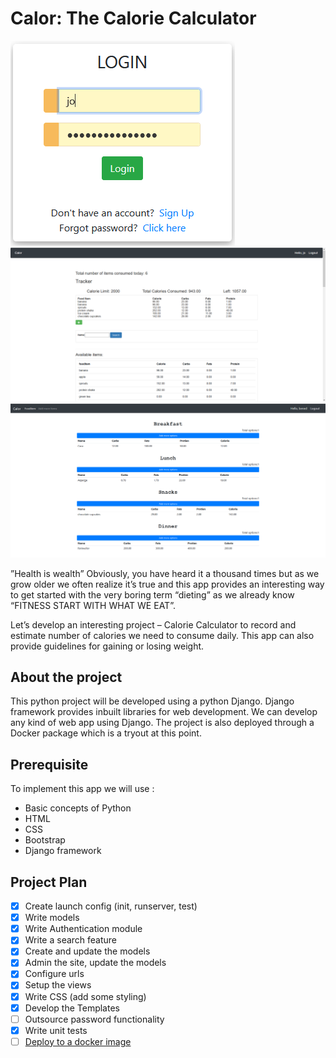 # Calor: The Calorie Calculator

![img.png](img.png)
![img_1.png](img_1.png)
![img_2.png](img_2.png)

”Health is wealth” Obviously, you have heard it a thousand times but as we grow
older we often realize it’s true and this app provides an interesting way to get
started with the very boring term “dieting” as we already know “FITNESS START
WITH WHAT WE EAT”.

Let’s develop an interesting project – Calorie Calculator to record and estimate
number of calories we need to consume daily. This app can also provide
guidelines for gaining or losing weight.

## About the project

This python project will be developed using a python Django. Django 
framework provides inbuilt libraries for web development. We can develop any 
kind of web app using Django. The project is also deployed through a Docker 
package which is a tryout at this point.

## Prerequisite

To implement this app we will use :

- Basic concepts of Python
- HTML
- CSS
- Bootstrap
- Django framework

## Project Plan

- [x] Create launch config (init, runserver, test)
- [x] Write models
- [x] Write Authentication module
- [x] Write a search feature
- [x] Create and update the models
- [x] Admin the site, update the models
- [x] Configure urls
- [x] Setup the views
- [x] Write CSS (add some styling)
- [x] Develop the Templates
- [ ] Outsource password functionality
- [x] Write unit tests
- [ ] [Deploy to a docker image](https://blog.logrocket.com/dockerizing-a-django-app/)
